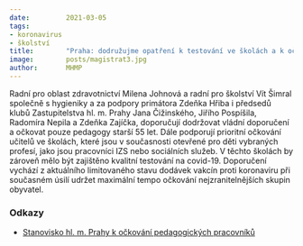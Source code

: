 ```yaml
---
date:         2021-03-05
tags:         
- koronavirus
- školství
title:        "Praha: dodružujme opatření k testování ve školách a k očkování pedagogických pracovníků s ohledem na limitované dodávky vakcín"
image: 	      posts/magistrat3.jpg
author:       MHMP
---
```


Radní pro oblast zdravotnictví Milena Johnová a radní pro školství Vít Šimral společně s hygieniky a za podpory primátora Zdeňka Hřiba i předsedů klubů Zastupitelstva hl. m. Prahy Jana Čižinského, Jiřího Pospíšila, Radomíra Nepila a Zdeňka Zajíčka, doporučují dodržovat vládní doporučení a očkovat pouze pedagogy starší 55 let. Dále podporují prioritní očkování učitelů ve školách, které jsou v současnosti otevřené pro děti vybraných profesí, jako jsou pracovníci IZS nebo sociálních služeb. V těchto školách by zároveň mělo být zajištěno kvalitní testování na covid-19. Doporučení vychází z aktuálního limitovaného stavu dodávek vakcín proti koronaviru při současném úsilí udržet maximální tempo očkování nejzranitelnějších skupin obyvatel.

### Odkazy 

* [Stanovisko hl. m. Prahy k očkování pedagogických pracovníků](/assets/pdf/covid/stanovisko.pdf)
